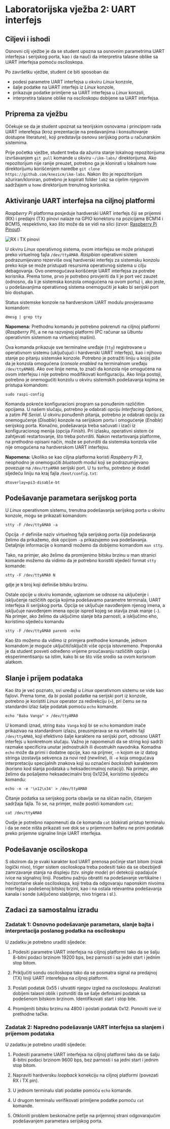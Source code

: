 # Laboratorijska vježba 2: UART interfejs #

## Ciljevi i ishodi ##
Osnovni cilj vježbe je da se student upozna sa osnovnim parametrima UART interfejsa i serijskog porta, kao i da nauči da interpretira talasne oblike sa UART interfejsa pomoću osciloskopa.

Po završetku vježbe, student će biti sposoban da:

- podesi parametre UART interfejsa u okviru *Linux* konzole,
- šalje podatke na UART interfejs iz *Linux* konzole,
- prikazuje podatke primljene sa UART interfejsa u *Linux* konzoli,
- interpretira talasne oblike na osciloskopu dobijene sa UART interfejsa.

## Priprema za vježbu ##
Očekuje se da je student upoznat sa teorijskim osnovama i principom rada UART interefejsa (kroz prezentacije na predavanjima i konsultovanje dostupne literature), koji predstavlja osnovu serijskog porta u računarskim sistemima.

Prije početka vježbe, student treba da ažurira stanje lokalnog repozitorijuma izvršavanjem `git pull` komande u okviru `~/ikm-labs/` direktorijuma. Ako repozitorijum nije ranije preuzet, potrebno ga je klonirati u lokalnom `home` direktorijumu korišćenjem naredbe `git clone https://github.com/knezicm/ikm-labs`. Nakon što je repozitorijum ažuriran/kloniran, potrebno je kopirati folder `lab2` sa cijelim  njegovim sadržajem u `home` direktorijum trenutnog korisnika.

## Aktiviranje UART interfejsa na ciljnoj platformi ##
*Raspberry Pi* platforma posjeduje hardverski UART interfejs čiji se prijemni (RX) i predajni (TX) pinovi nalaze na GPIO konektoru na pozicijama BCM14 i BCM15, respektivno, kao što može da se vidi na slici (izvor: [Raspberry Pi Pinout](https://pinout.xyz/)).

![RX i TX pinovi](./imgs/uart-pins.png)

U okviru *Linux* operativnog sistema, ovom interfejsu se može pristupati preko virtuelnog fajla `/dev/ttyAMA0`. *Raspbian* operativni sistem podrazumijevano rezerviše ovaj hardverski interfejs za sistemsku konzolu preko koje se može pristupati resursima operativnog sistema u cilju debagovanja. Ovo onemogućava korišćenje UART interfejsa za potrebe korisnika. Prema tome, prvo je potrebno provjeriti da li je port već zauzet (odnosno, da li je sistemska konzola omogućena na ovom portu) i, ako jeste, u podešavanjima operativnog sistema onemogućiti je kako bi serijski port bio dostupan.

Status sistemske konzole na hardverskom UART modulu provjeravamo komandom:

```
dmesg | grep tty
```

**Napomena:** Prethodnu komandu je potrebno pokrenuti na ciljnoj platformi (*Raspberry Pi*), a ne na razvojnoj platformi (PC računar sa *Ubuntu* operativnim sistemom na virtuelnoj mašini).

Ova komanda prikazuje sve terminalne uređaje (`tty`) registrovane u operativnom sistemu (uključujući i hardverski UART interfejs), kao i njihovo stanje po pitanju sistemske konzole. Potrebno je potražiti liniju u kojoj piše da je konzola omogućena (*console enabled* na terminalnom uređaju `/dev/ttyAMA0`). Ako ove linije nema, to znači da konzola nije omogućena na ovom interfejsu i nije potrebno modifikovati konfiguraciju. Ako linija postoji, potrebno je onemogućiti konzolu u okviru sistemskih podešavanja kojima se pristupa komandom:

```
sudo raspi-config
```

Komanda pokreće konfiguracioni program sa ponuđenim različitim opcijama. U našem slučaju, potrebno je odabrati opciju *Interfacing Options*, a zatim *P6 Serial*. U okviru ponuđenih pitanja, potrebno je odabrati opciju za onemogućenje (*Disable*) konzole na serijskom portu i omogućenje (*Enable*) serijskog porta. Konačno, podešavanja treba sačuvati i izaći iz konfiguracionog menija (opcija *Finish*). Pri izlasku, operativni sistem će zahtjevati restartovanje, što treba potvrditi. Nakon restartovanja platforme, na prethodno opisani način, može se potvrditi da sistemska konzola više nije omogućena na hardverskom UART interfejsu.

**Napomena:** Ukoliko se kao ciljna platforma koristi *Raspberry Pi 3*, neophodno je onemogućiti *bluetooth* modul koji se podrazumijevano povezuje na `/dev/ttyAMA0` serijski port. U tu svrhu, potrebno je dodati sljedeću liniju na kraj fajla `/boot/config.txt`:

```
dtoverlay=pi3-disable-bt
```

## Podešavanje parametara serijskog porta ##
U *Linux* operativnom sistemu, trenutna podešavanja serijskog porta u okviru konzole, mogu se prikazati komandom:

```
stty -F /dev/ttyAMA0 -a
```

Opcija `-F` definiše naziv virtuelnog fajla serijskog porta čija podešavanja želimo da prikažemo, dok opcijom `-a` prikazujemo sva podešavanja. Detaljnije informacije o komandi možemo da dobijemo komandom `man stty`.

Tako, na primjer, ako želimo da promijenimo bitsku brzinu u man stranici komande možemo da vidimo da je potrebno koristiti sljedeći format `stty` komande:

```
stty -F /dev/ttyAMA0 N
```
gdje je `N` broj koji definiše bitsku brzinu.

Ostale opcije u okviru komande, uglavnom se odnose na uključenje i isključenje različitih opcija kojima podešavamo parametre terminala, UART interfejsa ili serijskog porta. Opcija se uključuje navođenjem njenog imena, a isključuje navođenjem imena opcije ispred kojeg se stavlja znak manje (`-`). Na primjer, ako želimo da uključimo slanje bita parnosti, a isključimo eho, koristimo sljedeću komandu

```
stty -F /dev/ttyAMA0 parenb -echo
```

Kao što možemo da vidimo iz primjera prethodne komande, jednom komandom je moguće uključiti/isključiti više opcija istovremeno. Preporuka je da student posveti određeno vrijeme proučavanju različitih opcija i eksperimentisanju sa istim, kako bi se što više srodio sa ovom korisnom alatkom.

## Slanje i prijem podataka ##
Kao što je već poznato, svi uređaji u *Linux* operativnom sistemu se vide kao fajlovi. Prema tome, da bi poslali podatke na serijski port iz konzole, potrebno je koristiti *Linux* operator za redirekciju (`>`), pri čemu se na standardni izlaz šalje podatak pomoću `echo` komande.

```
echo "Baba Vanga" > /dev/ttyAMA0
```

U komandi iznad, string `Baba Vanga` koji bi se `echo` komandom inače prikazivao na standardnom izlazu, preusmjerava se na virtuelni fajl `/dev/ttyAMA0`, koji efektivno šalje karaktere na serijski port, odnosno UART interfejs u konkretnom slučaju. Važno je napomenuti da se string koji sadrži razmake specificira unutar jednostrukih ili dvostrukih navodnika. Komadna `echo` može da primi i dodatne opcije, kao na prijmer, `-n` kojom se iz datog stringa izostavlja sekvenca za novi red (*newline*), ili `-e` koja omogućava interpretaciju specijalnih znakova koji su označeni *backslash* karakterom (korisno kod slanja podataka u heksadecimalnoj notaciji). Na primjer, ako želimo da pošaljemo heksadecimalni broj 0x1234, koristimo sljedeću komandu:

```
echo -n -e '\x12\x34' > /dev/ttyAMA0
```

Čitanje podatka sa serijskog porta obavlja se na sličan način, čitanjem sadržaja fajla. To se, na primjer, može postići komandom `cat`:

```
cat /dev/ttyAMA0
```

Ovdje je potrebno napomenuti da će komanda `cat` blokirati pristup terminalu i da se neće ništa prikazati sve dok se u prijemnom baferu ne primi podatak preko prijemne signalne linije UART interfejsa.

## Podešavanje osciloskopa ##
S obzirom da je svaki karakter kod UART prenosa počinje start bitom (nizak logički nivo), triger sistem osciloskopa treba podesiti tako da se obezbijedi zamrzavanje stanja na displeju (tzv. *single mode*) pri detekciji opadajuće ivice na signalnoj liniji. Posebnu pažnju obratiti na podešavanje vertikalne i horizontalne skale osciloskopa, koji treba da odgovaraju naponskim nivoima interfejsa i podešenoj bitskoj brzini, kao i na ostala relevantna podešavanja kanala i sonde (uključeno slabljenje, nivo trigera i sl.).

## Zadaci za samostalnu izradu ##

### Zadatak 1: Osnovno podešavanje parametara, slanje bajta i interpretacija poslanog podatka na osciloskopu ###

U zadatku je potrebno uraditi sljedeće:

1. Podesiti parametre UART interfejsa na ciljnoj platformi tako da se šalju 8-bitni podaci brzinom 19200 bps, bez parnosti i sa jedni start i jednim stop bitom.

2. Priključiti sondu osciloskopa tako da se posmatra signal na predajnoj (TX) liniji UART interefejsa na ciljnoj platformi.

3. Poslati podatak 0x55 i uhvatiti njegov izgled na osciloskopu. Analizirati dobijeni talasni oblik i potvrditi da se šalje definisani podatak sa podešenom bitskom brzinom. Identifikovati start i stop bite.

4. Promijeniti bitsku brzinu na 4800 i poslati podatak 0x12. Ponoviti sve iz prethodne tačke.

### Zadatak 2: Napredno podešavanje UART interfejsa sa slanjem i prijemom podataka ###

U zadatku je potrebno uraditi sljedeće:

1. Podesiti parametre UART interfejsa na ciljnoj platformi tako da se šalju 8-bitni podaci brzinom 9600 bps, bez parnosti i sa jedni start i jednim stop bitom.

2. Napraviti hardversku *loopback* konekciju na ciljnoj platformi (povezati RX i TX pin).

3. U jednom terminalu slati podatke pomoću `echo` komande.

4. U drugom terminalu verifikovati primljene podatke pomoću `cat` komande.

5. Otkloniti problem beskonačne petlje na prijemnoj strani odgovarajućim podešavanjem parametara serijskog porta.
